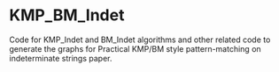 # KMP_BM_Indet
Code for KMP_Indet and BM_Indet algorithms and other related code to generate the graphs for Practical KMP/BM style pattern-matching on indeterminate strings paper.

